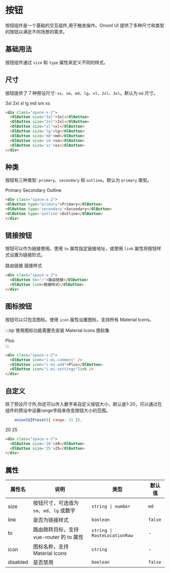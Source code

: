 # 按钮

按钮组件是一个基础的交互组件,用于触发操作。Onionl UI 提供了多种尺寸和类型的按钮以满足不同场景的需求。

## 基础用法

按钮组件通过 `size` 和 `type` 属性来定义不同的样式。
<!-- TODO：Demo展示 -->
## 尺寸
按钮提供了 7 种预设尺寸: `xs`、`sm`、`md`、`lg`、`xl`、`2xl`、`3xl`。默认为 `md` 尺寸。

<div class="space-x-2">
  <OlButton size="3xl">3xl</OlButton>
  <OlButton size="2xl">2xl</OlButton>
  <OlButton size="xl">xl</OlButton>
  <OlButton size='lg'>lg</OlButton>
  <OlButton size='md'>md</OlButton>
  <OlButton size='sm'>sm</OlButton>
  <OlButton size='xs'>xs</OlButton>
</div>

```html
<div class="space-x-2">
  <OlButton size="3xl">3xl</OlButton>
  <OlButton size="2xl">2xl</OlButton>
  <OlButton size="xl">xl</OlButton>
  <OlButton size='lg'>lg</OlButton>
  <OlButton size='md'>md</OlButton>
  <OlButton size='sm'>sm</OlButton>
  <OlButton size='xs'>xs</OlButton>
</div>
```

## 种类
按钮有三种类型: `primary`、`secondary` 和 `outline`。默认为 `primary` 类型。

<div class="space-x-2">
<OlButton type="primary">Primary</OlButton>
<OlButton type='secondary'>Secondary</OlButton>
<OlButton type='outline'>Outline</OlButton>
</div>

```html
<div class="space-x-2">
<OlButton type="primary">Primary</OlButton>
<OlButton type='secondary'>Secondary</OlButton>
<OlButton type='outline'>Outline</OlButton>
</div>
```

## 链接按钮
按钮可以作为链接使用。使用 `to` 属性指定链接地址，或使用 `link` 属性将按钮样式设置为链接形式。

<div class="space-x-2">
  <OlButton class="!color-primary !no-underline !hover:underline" to="/">路由链接</OlButton>
  <OlButton link>链接样式</OlButton>
</div>

```html
<div class="space-x-2">
  <OlButton to="/">路由链接</OlButton>
  <OlButton link>链接样式</OlButton>
</div>
```

## 图标按钮
按钮可以只包含图标。使用 `icon` 属性设置图标，支持所有 Material Icons。

:::tip
使用图标功能需要先安装 Material Icons 图标集
<div class="space-x-2 flex items-center">
  <OlButton icon="i-mi-comment" />
  <OlButton icon="i-mi-add">Plus</OlButton>
  <OlButton icon="i-mi-settings"link />
</div>
:::

```html
<div class="space-x-2">
  <OlButton icon="i-mi-comment" />
  <OlButton icon="i-mi-add">Plus</OlButton>
  <OlButton icon="i-mi-settings"link />
</div>
```

## 自定义
除了预设尺寸外,你还可以传入数字来自定义按钮大小，默认是1-20，可以通过在组件的预设中设置range字段来改变按钮大小的范围。
```JavaScript
    onionlUIPreset({ range: 25 }),
```

<div class="space-x-2">
  <OlButton size='20'>20</OlButton>
  <OlButton size='25'>25</OlButton>
</div>

```html
<div class="space-x-2">
  <OlButton size='20'>20</OlButton>
  <OlButton size='25'>25</OlButton>
</div>
```

## 属性

|属性名     | 说明                                   | 类型                        | 默认值 |
| -------- | ------------------------------------- | ----------------------------- | --- |
| size     | 按钮尺寸，可选值为 `sm`、`md`、`lg` 或数字 | `string \| number`            | `md` |
| link     | 是否为链接样式                           | `boolean`                     | `false` |
| to       | 路由跳转目标，支持 vue-router 的 to 属性   | `string \| RouteLocationRaw` | - |
| icon     | 图标名称，支持 Material Icons | `string` | - |
| disabled | 是否禁用                                | `boolean`                     | `false` |
